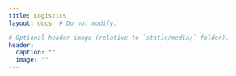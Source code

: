 ```yaml
---
title: Logistics
layout: docs  # Do not modify.

# Optional header image (relative to `static/media/` folder).
header:
  caption: ""
  image: ""
---
```



